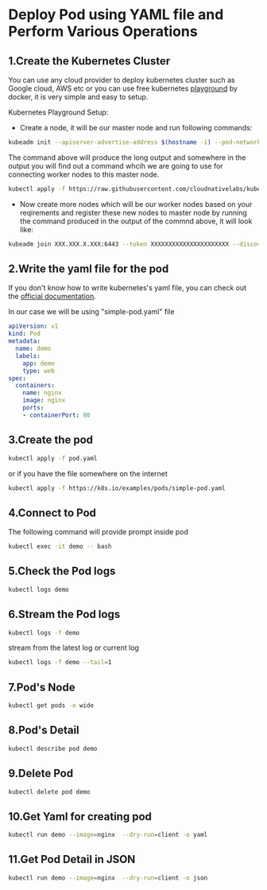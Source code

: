 # Deploy Pod using YAML file and Perform Various Operations

## 1.Create the Kubernetes Cluster

You can use any cloud provider to deploy kubernetes cluster such as Google cloud, AWS etc or you can use free kubernetes [playground](https://labs.play-with-k8s.com/) by docker, it is very simple and easy to setup.

Kubernetes Playground Setup:

* Create a node, it will be our master node and run following commands:
```bash
kubeadm init --apiserver-advertise-address $(hostname -i) --pod-network-cidr 10.5.0.0/16
```
The command above will produce the long output and somewhere in the output you will find out a command whcih we are going to use for connecting worker nodes to this master node.

```bash
kubectl apply -f https://raw.githubusercontent.com/cloudnativelabs/kube-router/master/daemonset/kubeadm-kuberouter.yaml
```

* Now create more nodes which will be our worker nodes based on your reqirements and register these new nodes to master node by running the command produced in the output of the commnd above, it will look like: 

```bash
kubeadm join XXX.XXX.X.XXX:6443 --token XXXXXXXXXXXXXXXXXXXXXX --discovery-token-ca-cert-hash XXXXXXXXXXXXXXXXXXXXXXXXXXXX
```

## 2.Write the yaml file for the pod

If you don't know how to write kubernetes's yaml file, you can check out the [official documentation](https://kubernetes.io/docs/concepts/workloads/pods/).

In our case we will be using "simple-pod.yaml" file
```yaml
apiVersion: v1
kind: Pod
metadata:
  name: demo
  labels:
    app: demo
    type: web
spec:
  containers:
    name: nginx
    image: nginx
    ports:
    - containerPort: 80
```

## 3.Create the pod

```bash
kubectl apply -f pod.yaml
```
or if you have the file somewhere on the internet
```bash
kubectl apply -f https://k8s.io/examples/pods/simple-pod.yaml
```

## 4.Connect to Pod
The following command will provide prompt inside pod
```bash
kubectl exec -it demo -- bash
```

## 5.Check the Pod logs
```bash
kubectl logs demo
```

## 6.Stream the Pod logs
```bash
kubectl logs -f demo
```
stream from the latest log or current log
```bash
kubectl logs -f demo --tail=1
```

## 7.Pod's Node
```bash
kubectl get pods -o wide
```

## 8.Pod's Detail
```bash
kubectl describe pod demo
```

## 9.Delete Pod
```bash
kubectl delete pod demo
```

## 10.Get Yaml for creating pod
```bash
kubectl run demo --image=nginx  --dry-run=client -o yaml
```

## 11.Get Pod Detail in JSON
```bash
kubectl run demo --image=nginx  --dry-run=client -o json
```